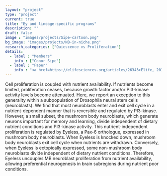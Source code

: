 ```yaml
---
layout: "project"
type: "project"
current: true
title: "Ey and lineage-specific programs"
description: ""
draft: false
image : "images/projects/Sipe-cartoon.png"
bg_image: "images/projects/NB-in-niche.png"
research_categories: ["Quiescence vs Proliferation"]
details:
  - label : "Members"
    info : ["Conor Sipe"]
  - label : "Paper"
    info : "<a href=https://elifesciences.org/articles/26343>Elife, 2017 Aug 9;6</a>"
---
```


Cell proliferation is coupled with nutrient availability. If nutrients become limited, proliferation ceases, because growth factor and/or PI3-kinase activity levels become attenuated. Here, we report an exception to this generality within a subpopulation of Drosophila neural stem cells (neuroblasts). We find that most neuroblasts enter and exit cell cycle in a nutrient-dependent manner that is reversible and regulated by PI3-kinase. However, a small subset, the mushroom body neuroblasts, which generate neurons important for memory and learning, divide independent of dietary nutrient conditions and PI3-kinase activity. This nutrient-independent proliferation is regulated by Eyeless, a Pax-6 orthologue, expressed in mushroom body neuroblasts. When Eyeless is knocked down, mushroom body neuroblasts exit cell cycle when nutrients are withdrawn. Conversely, when Eyeless is ectopically expressed, some non-mushroom body neuroblasts divide independent of dietary nutrient conditions. Therefore, Eyeless uncouples MB neuroblast proliferation from nutrient availability, allowing preferential neurogenesis in brain subregions during nutrient poor conditions.



